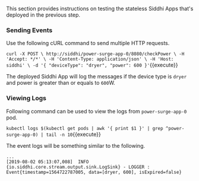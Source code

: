 This section provides instructions on testing the stateless Siddhi Apps that's deployed in the previous step.

### Sending Events 

Use the following cURL command to send multiple HTTP requests. 

`
    curl -X POST \
    http://siddhi/power-surge-app-0/8080/checkPower \
    -H 'Accept: */*' \
    -H 'Content-Type: application/json' \
    -H 'Host: siddhi' \
    -d '{
          "deviceType": "dryer",
          "power": 600
        }'
`{{execute}}

The deployed Siddhi App will log the messages if the device type is `dryer` and power is greater than or equals to `600`W.

### Viewing Logs 

Following command can be used to view the logs from `power-surge-app-0` pod. 

`kubectl logs $(kubectl get pods | awk '{ print $1 }' | grep ^power-surge-app-0) | tail -n 10`{{execute}}

The event logs will be something similar to the following.

```
...
[2019-08-02 05:13:07,008]  INFO {io.siddhi.core.stream.output.sink.LogSink} - LOGGER : Event{timestamp=1564722787005, data=[dryer, 600], isExpired=false}
```
